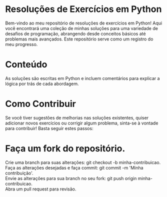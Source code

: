 # Resoluções de Exercícios em Python
Bem-vindo ao meu repositório de resoluções de exercícios em Python! Aqui você encontrará uma coleção de minhas soluções para uma variedade de desafios de programação, abrangendo desde conceitos básicos até problemas mais avançados. Este repositório serve como um registro do meu progresso.

# Conteúdo
As soluções são escritas em Python e incluem comentários para explicar a lógica por trás de cada abordagem.

# Como Contribuir
Se você tiver sugestões de melhorias nas soluções existentes, quiser adicionar novos exercícios ou corrigir algum problema, sinta-se à vontade para contribuir! Basta seguir estes passos:

# Faça um fork do repositório.
Crie uma branch para suas alterações: git checkout -b minha-contribuicao.<br>
Faça as alterações desejadas e faça commit: git commit -m 'Minha contribuição'.<br>
Envie as alterações para sua branch no seu fork: git push origin minha-contribuicao.<br>
Abra um pull request para revisão.<br>

